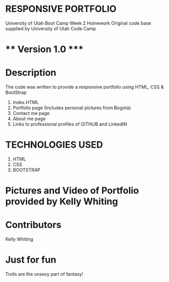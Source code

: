 # RESPONSIVE PORTFOLIO
University of Utah Boot Camp Week 2 Homework
Original code base supplied by University of Utah Code Camp
# ** Version 1.0 ***

# Description
The code was written to provide a responsive portfolio using HTML, CSS & BootStrap
1. Index.HTML
2. Portfolio page (Includes personal pictures from Bogota)
3. Contact me page
4. About me page
5. Links to professional profiles of GITHUB and LinkedIN

# TECHNOLOGIES USED
1. HTML
2. CSS
3. BOOTSTRAP

# Pictures and Video of Portfolio provided by Kelly Whiting
# Contributors
Kelly Whiting

# Just for fun
Trolls are the unsexy part of fantasy!